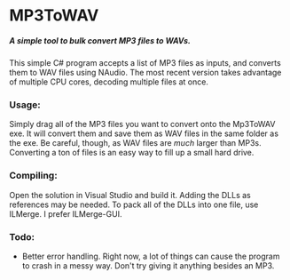 # MP3ToWAV
##### A simple tool to bulk convert MP3 files to WAVs.

This simple C# program accepts a list of MP3 files as inputs, and converts them to WAV files using NAudio. The most recent version takes advantage of multiple CPU cores, decoding multiple files at once.

### Usage:
Simply drag all of the MP3 files you want to convert onto the Mp3ToWAV exe. It will convert them and save them as WAV files in the same folder as the exe. Be careful, though, as WAV files are *much* larger than MP3s. Converting a ton of files is an easy way to fill up a small hard drive.

### Compiling:
Open the solution in Visual Studio and build it. Adding the DLLs as references may be needed. To pack all of the DLLs into one file, use ILMerge. I prefer ILMerge-GUI.

### Todo:
* Better error handling. Right now, a lot of things can cause the program to crash in a messy way. Don't try giving it anything besides an MP3.
